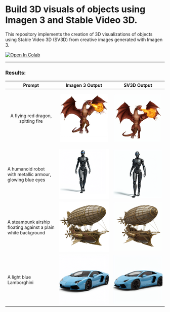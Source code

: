 # Build 3D visuals of objects using Imagen 3 and Stable Video 3D.
This repository implements the creation of 3D visualizations of objects using Stable Video 3D (SV3D) from creative images generated with Imagen 3.

<a target="_blank" href="https://colab.research.google.com/github/NSTiwari/3D-Objects-with-Imagen3-SV3D/blob/main/Create_3D_Objects_with_Imagen3_SV3D.ipynb">
  <img src="https://colab.research.google.com/assets/colab-badge.svg" alt="Open In Colab"/>
</a>

----

### Results:

| Prompt        | Imagen 3 Output       | SV3D Output         |
|--------------|----------------------|----------------------|
| <p align="center">A flying red dragon, spitting fire</p> | <p align="center"><img src="assets/dragon.jpg" width="150" height="150"></p> | <p align="center"><img src="assets/dragon.gif" width="150" height="150"></p> |
| A humanoid robot with metallic armour, glowing blue eyes | ![Imagen 3 Output](assets/robot.png) | ![SV3D Output](assets/robot.gif) |
| A steampunk airship floating against a plain white background | ![Imagen 3 Output](assets/airship.png) | ![SV3D Output](assets/airship.gif) |
| A light blue Lamborghini| ![Imagen 3 Output](assets/car.png) | ![SV3D Output](assets/car.gif) |


